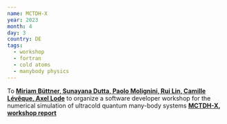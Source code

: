 ```yaml
---
name: MCTDH-X
year: 2023
month: 4
day: 3
country: DE
tags:
  - workshop
  - fortran
  - cold atoms
  - manybody physics
---
```

To **[Miriam Büttner, Sunayana Dutta, Paolo Molignini, Rui Lin, Camille Lévêque, Axel Lode](http://ultracold.org/menu/)** to organize a software developer workshop for the numerical simulation of ultracold quantum many-body systems **[MCTDH-X](https://gitlab.com/the-mctdh-x-repository/mctdh-x-releases), <a href="../../assets/MCTDH-X-Report.pdf" target="_blank">workshop report</a>**
